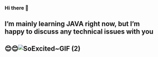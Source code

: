 ### Hi there 👋

## I’m mainly learning JAVA right now, but I’m happy to discuss any technical issues with you

## 😊😊![SoExcited~GIF (2)](https://github.com/red352/red352/assets/54206379/710eebe4-07e5-40ab-96af-ed46755a2063)


<!--
**red352/red352** is a ✨ _special_ ✨ repository because its `README.md` (this file) appears on your GitHub profile.

Here are some ideas to get you started:

- 🔭 I’m currently working on ...
- 🌱 I’m currently learning ...
- 👯 I’m looking to collaborate on ...
- 🤔 I’m looking for help with ...
- 💬 Ask me about ...
- 📫 How to reach me: ...
- 😄 Pronouns: ...
- ⚡ Fun fact: ...
-->

